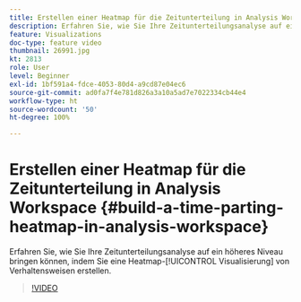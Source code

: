```yaml
---
title: Erstellen einer Heatmap für die Zeitunterteilung in Analysis Workspace
description: Erfahren Sie, wie Sie Ihre Zeitunterteilungsanalyse auf ein höheres Niveau bringen können, indem Sie eine Heatmap-Visualisierung von Verhaltensweisen erstellen.
feature: Visualizations
doc-type: feature video
thumbnail: 26991.jpg
kt: 2813
role: User
level: Beginner
exl-id: 1bf591a4-fdce-4053-80d4-a9cd87e04ec6
source-git-commit: ad0fa7f4e781d826a3a10a5ad7e7022334cb44e4
workflow-type: ht
source-wordcount: '50'
ht-degree: 100%

---
```


# Erstellen einer Heatmap für die Zeitunterteilung in Analysis Workspace {#build-a-time-parting-heatmap-in-analysis-workspace}

Erfahren Sie, wie Sie Ihre Zeitunterteilungsanalyse auf ein höheres Niveau bringen können, indem Sie eine Heatmap-[!UICONTROL Visualisierung] von Verhaltensweisen erstellen.

>[!VIDEO](https://video.tv.adobe.com/v/26991/?quality=12)
